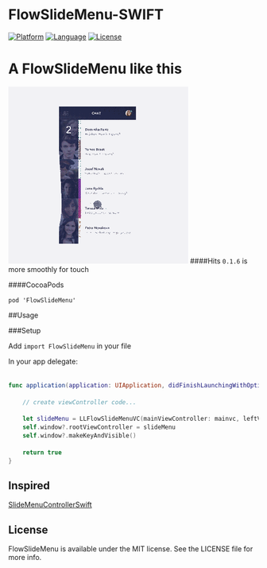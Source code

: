 # FlowSlideMenu-SWIFT

[![Platform](http://img.shields.io/badge/platform-ios-blue.svg?style=flat
)](https://developer.apple.com/iphone/index.action)
[![Language](http://img.shields.io/badge/language-swift-brightgreen.svg?style=flat
)](https://developer.apple.com/swift)
[![License](http://img.shields.io/badge/license-MIT-lightgrey.svg?style=flat
)](http://mit-license.org)

# A FlowSlideMenu like this

![Showcase](effect.gif)
####Hits
`0.1.6` is more smoothly for touch

####CocoaPods
```
pod 'FlowSlideMenu'
```

##Usage

###Setup

Add `import FlowSlideMenu` in your file

In your app delegate:

```swift

func application(application: UIApplication, didFinishLaunchingWithOptions launchOptions: [NSObject: AnyObject]?) -> Bool {

    // create viewController code...
        
    let slideMenu = LLFlowSlideMenuVC(mainViewController: mainvc, leftViewController: leftvc)
    self.window?.rootViewController = slideMenu
    self.window?.makeKeyAndVisible()    

    return true
}
```
## Inspired

[SlideMenuControllerSwift](https://github.com/dekatotoro/SlideMenuControllerSwift) 

## License

FlowSlideMenu is available under the MIT license. See the LICENSE file for more info.
